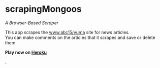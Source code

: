 # scrapingMongoos
_A Browser-Based Scraper_

This app scrapes the www.abc15/yuma site for news articles.  
You can make comments on the articles that it scrapes and save or delete them.

**Play now on [Heroku](https://whispering-fjord-18281.herokuapp.com/)**

.

